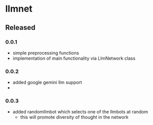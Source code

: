 # llmnet

## Released

### 0.0.1

- simple preprocessing functions
- implementation of main functionality via LlmNetwork class

### 0.0.2

- added google gemini llm support
- 
### 0.0.3

- added randomllmbot which selects one of the llmbots at random
    - this will promote diversity of thought in the network